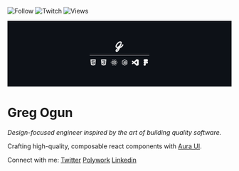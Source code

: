 ![Follow](https://img.shields.io/twitter/follow/gregogun?color=%231DA1F2&logo=Twitter&style=flat-square)
![Twitch](https://img.shields.io/twitch/status/gregogun?color=%23865cff&logo=Twitch&logoColor=%23fcfcfc&style=flat-square)
![Views](https://img.shields.io/youtube/channel/views/UCQDUHOvgodaEqjHm9Ihn87w?logo=Youtube&logoColor=%23E05D44&style=flat-square)


![banner](https://github.com/gregogun/gregogun/blob/master/src/profile-banner.png)

<h1>Greg Ogun</h1>

<em>Design-focused engineer inspired by the art of building quality software.</em>

Crafting high-quality, composable react components with [Aura UI](https://github.com/aura-ui/aura-ui).


Connect with me: 
[Twitter](https://twitter.com/gregogun)
[Polywork](https://polywork.com/gregogun)
[Linkedin](https://linkedin.com/gregogun)

